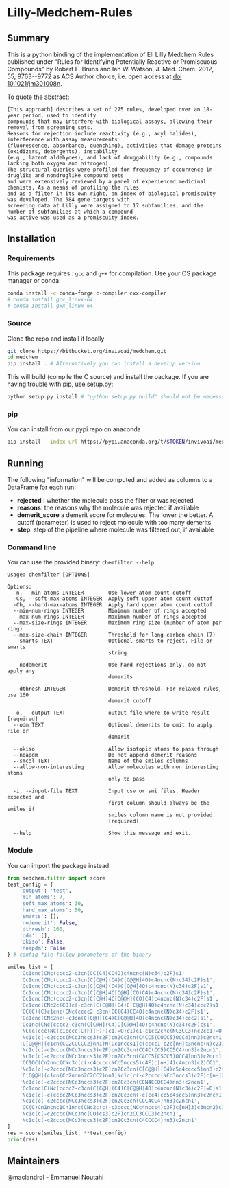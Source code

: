 Lilly-Medchem-Rules
===================


## Summary
This is a python binding of the implementation of Eli Lilly Medchem Rules published under "Rules for Identifying Potentially Reactive or Promiscuous Compounds" by Robert F. Bruns and Ian W. Watson, J. Med. Chem. 2012, 55, 9763--9772 as ACS Author choice, i.e. open access at [doi 10.1021/jm301008n](https://doi.org/10.1021/jm301008n).


To quote the abstract:

```
[This approach] describes a set of 275 rules, developed over an 18-year period, used to identify 
compounds that may interfere with biological assays, allowing their removal from screening sets. 
Reasons for rejection include reactivity (e.g., acyl halides), interference with assay measurements 
(fluorescence, absorbance, quenching), activities that damage proteins (oxidizers, detergents), instability 
(e.g., latent aldehydes), and lack of druggability (e.g., compounds lacking both oxygen and nitrogen). 
The structural queries were profiled for frequency of occurrence in druglike and nondruglike compound sets 
and were extensively reviewed by a panel of experienced medicinal chemists. As a means of profiling the rules 
and as a filter in its own right, an index of biological promiscuity was developed. The 584 gene targets with 
screening data at Lilly were assigned to 17 subfamilies, and the number of subfamilies at which a compound 
was active was used as a promiscuity index.
```

## Installation

### Requirements
This package requires : `gcc` and `g++` for compilation. Use your OS package manager or conda:

```bash
conda install -c conda-forge c-compiler cxx-compiler
# conda install gcc_linux-64 
# conda install gxx_linux-64
```
### Source
Clone the repo and install it locally
```bash
git clone https://bitbucket.org/invivoai/medchem.git
cd medchem 
pip install . # Alternatively you can install a develop version
```
This will build (compile the C source) and install the package. If you are having trouble with pip, use setup.py:

```bash
python setup.py install # "python setup.py build" should not be necessary

```

### pip
You can install from our pypi repo on anaconda

```bash
pip install --index-url https://pypi.anaconda.org/t/$TOKEN/invivoai/medchem
``` 

## Running
The following "information" will be computed and added as columns to a DataFrame for each run:

- **rejected** : whether the molecule pass the filter or was rejected
- **reasons**: the reasons why the molecule was rejected if available
- **demerit_score** a demerit score for molecules. The lower the better. A cutoff (parameter) is used to reject molecule with too many demerits
- **step**: step of the pipeline where molecule was filtered out, if available

### Command line
You can use the provided binary: ```chemfilter --help```
```
Usage: chemfilter [OPTIONS]

Options:
  -n, --min-atoms INTEGER        Use lower atom count cutoff
  -Cs, --soft-max-atoms INTEGER  Apply soft upper atom count cuttof
  -Ch, --hard-max-atoms INTEGER  Apply hard upper atom count cuttof
  --min-num-rings INTEGER        Minimum number of rings accepted
  --max-num-rings INTEGER        Maximum number of rings accepted
  --max-size-rings INTEGER       Maximum ring size (number of atom per ring)
  --max-size-chain INTEGER       Threshold for long carbon chain (7)
  --smarts TEXT                  Optional smarts to reject. File or smarts
                                 string

  --nodemerit                    Use hard rejections only, do not apply any
                                 demerits

  --dthresh INTEGER              Demerit threshold. For relaxed rules, use 160
                                 demerit cutoff

  -o, --output TEXT              output file where to write result  [required]
  --odm TEXT                     Optional demerits to omit to apply. File or
                                 demerit

  --okiso                        Allow isotopic atoms to pass through
  --noapdm                       Do not append demerit reasons
  --smcol TEXT                   Name of the smiles columns
  --allow-non-interesting        Allow molecules with non interesting atoms
                                 only to pass

  -i, --input-file TEXT          Input csv or smi files. Header expected and
                                 first column should always be the smiles if
                                 smiles column name is not provided.
                                 [required]

  --help                         Show this message and exit.
```

### Module
You can import the package instead 

```python
from medchem.filter import score
test_config = {
    'output': 'test',
    'min_atoms': 7,
    'soft_max_atoms': 30,
    'hard_max_atoms': 50,
    'smarts': [],
    'nodemerit': False,
    'dthresh': 160,
    'odm': [],
    'okiso': False,
    'noapdm': False
} # config file follow parameters of the binary

smiles_list = [
    'Cc1cnc(CNc(cccc2-c3cn(CC(C4)CC4O)c4ncnc(N)c34)c2F)s1'
    'Cc1cnc(CNc(cccc2-c3cn(C[C@H](C4)C[C@@H]4O)c4ncnc(N)c34)c2F)s1',
    'Cc1cnc(CNc(cccc2-c3cn(C[C@H](C4)C[C@H]4O)c4ncnc(N)c34)c2F)s1',
    'Cc1cnc(CNc(cccc2-c3cn(C[C@H]4C[C@H](CO)C4)c4ncnc(N)c34)c2F)s1',
    'Cc1cnc(CNc(cccc2-c3cn(C[C@H]4C[C@@H](CO)C4)c4ncnc(N)c34)c2F)s1',
    'Cc1cnc(CNc2c(CO)c(-c3cn(C[C@H](C4)C[C@@H]4O)c4ncnc(N)c34)ccc2)s1',
    'CC(C)(C)c1cnc(CNc(cccc2-c3cn(CC(C4)CC4O)c4ncnc(N)c34)c2F)s1',
    'Cc1cnc(CNc2nc(-c3cn(C[C@H](C4)C[C@@H]4O)c4ncnc(N)c34)ccc2)s1',
    'Cc1nc(CNc(cccc2-c3cn(C[C@H](C4)C[C@@H]4O)c4ncnc(N)c34)c2F)cs1',
    'NC(c(ccc(NC(c1cccc(C(F)(F)F)c1)=O)c1)c1-c1cc2cnc(NC3CC3)nc2cc1)=O',
    'Nc1c(c(-c2cccc(NCc3nccs3)c2F)cn2Cc3cn(C4CC5(COCC5)OCC4)nn3)c2ncn1',
    'C[C@@H](c1cn(CC2CCCCC2)nn1)N(Cc1nccs1)c(cccc1-c2c[nH]c3ncnc(N)c23)c1F',
    'Nc1c(c(-c2cccc(NCc3nccs3)c2F)cn2Cc3cn(CC4C(CC5)CC5C4)nn3)c2ncn1',
    'Nc1c(c(-c2cccc(NCc3nccs3)c2F)cn2Cc3cn(C4CC5(CSCC5)OCC4)nn3)c2ncn1',
    'CC1OC(Cn2nnc(CNc3c(c(-c4cccc(NCc5nccs5)c4F)c[nH]4)c4ncn3)c2)CC1',
    'Nc1c(c(-c2cccc(NCc3nccs3)c2F)cn2Cc3cn(C[C@@H](C4)c5c4cccc5)nn3)c2ncn1',
    'C[C@@H](c1cn(Cc2nnnn2C2CC2)nn1)Nc1c(c(-c2cccc(NCc3nccs3)c2F)c[nH]2)c2ncn1',
    'Nc1c(c(-c2cccc(NCc3nccs3)c2F)cn2Cc3cn(CCN4CCOCC4)nn3)c2ncn1',
    'Cc1cnc(C(Nc(cccc2-c3cn(C[C@H](C4)C[C@@H]4O)c4ncnc(N)c34)c2F)=O)s1',
    'Nc1c(c(-c(cccc2NCc3nccs3)c2F)cn2Cc3cn(-c(cc4)cc5c4scc5)nn3)c2ncn1',
    'Nc1c(c(-c2cccc(NCc3nccs3)c2F)cn2Cc3cn(CCC4CC4)nn3)c2ncn1',
    'CC(C)Cn1ncnc1Cn1nnc(CNc2c(c(-c3cccc(NCc4nccs4)c3F)c[nH]3)c3ncn2)c1',
    'Nc1c(c(-c2cccc(NCc3nc(CO)cs3)c2F)cn2CC3CCC3)c2ncn1',
    'Nc1c(c(-c2cccc(NCc3nccs3)c2F)cn2Cc3cn(C4CCCC4)nn3)c2ncn1'
]
res = score(smiles_list, **test_config)
print(res)
```

## Maintainers

@maclandrol - Emmanuel Noutahi